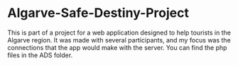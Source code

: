 # Algarve-Safe-Destiny-Project

This is part of a project for a web application designed to help tourists in the Algarve region. It was made with several participants, and my focus was
the connections that the app would make with the server. You can find the php files in the ADS folder.




